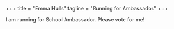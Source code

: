 +++
title = "Emma Hulls"
tagline = "Running for Ambassador."
+++

I am running for School Ambassador. Please vote for me!
